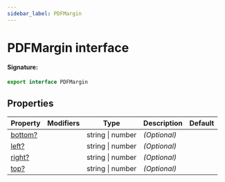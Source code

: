 ```yaml
---
sidebar_label: PDFMargin
---
```


# PDFMargin interface

#### Signature:

```typescript
export interface PDFMargin
```

## Properties

| Property                                   | Modifiers | Type             | Description       | Default |
| ------------------------------------------ | --------- | ---------------- | ----------------- | ------- |
| [bottom?](./puppeteer.pdfmargin.bottom.md) |           | string \| number | <i>(Optional)</i> |         |
| [left?](./puppeteer.pdfmargin.left.md)     |           | string \| number | <i>(Optional)</i> |         |
| [right?](./puppeteer.pdfmargin.right.md)   |           | string \| number | <i>(Optional)</i> |         |
| [top?](./puppeteer.pdfmargin.top.md)       |           | string \| number | <i>(Optional)</i> |         |
